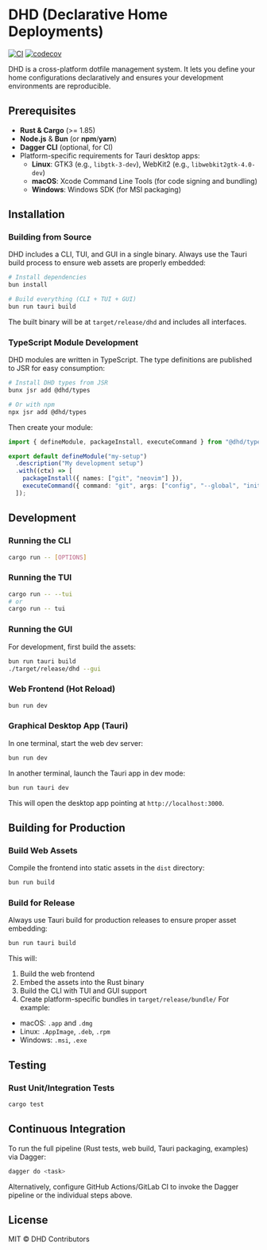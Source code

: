 <!-- markdownlint-disable MD041 MD033 -->
# DHD (Declarative Home Deployments)

[![CI](https://github.com/korora-tech/dhd/actions/workflows/ci.yml/badge.svg)](https://github.com/korora-tech/dhd/actions/workflows/ci.yml)
[![codecov](https://codecov.io/gh/korora-tech/dhd/branch/main/graph/badge.svg)](https://codecov.io/gh/korora-tech/dhd)

DHD is a cross-platform dotfile management system. It lets you define your home configurations declaratively and ensures your development environments are reproducible.

## Prerequisites

- **Rust & Cargo** (>= 1.85)
- **Node.js** & **Bun** (or **npm**/**yarn**)
- **Dagger CLI** (optional, for CI)
- Platform-specific requirements for Tauri desktop apps:
  - **Linux**: GTK3 (e.g., `libgtk-3-dev`), WebKit2 (e.g., `libwebkit2gtk-4.0-dev`)
  - **macOS**: Xcode Command Line Tools (for code signing and bundling)
  - **Windows**: Windows SDK (for MSI packaging)

## Installation

### Building from Source

DHD includes a CLI, TUI, and GUI in a single binary. Always use the Tauri build process to ensure web assets are properly embedded:

```bash
# Install dependencies
bun install

# Build everything (CLI + TUI + GUI)
bun run tauri build
```

The built binary will be at `target/release/dhd` and includes all interfaces.

### TypeScript Module Development

DHD modules are written in TypeScript. The type definitions are published to JSR for easy consumption:

```bash
# Install DHD types from JSR
bunx jsr add @dhd/types

# Or with npm
npx jsr add @dhd/types
```

Then create your module:
```typescript
import { defineModule, packageInstall, executeCommand } from "@dhd/types";

export default defineModule("my-setup")
  .description("My development setup")
  .with((ctx) => [
    packageInstall({ names: ["git", "neovim"] }),
    executeCommand({ command: "git", args: ["config", "--global", "init.defaultBranch", "main"] })
  ]);
```

## Development

### Running the CLI

```bash
cargo run -- [OPTIONS]
```

### Running the TUI

```bash
cargo run -- --tui
# or
cargo run -- tui
```

### Running the GUI

For development, first build the assets:
```bash
bun run tauri build
./target/release/dhd --gui
```

### Web Frontend (Hot Reload)

```bash
bun run dev
```

### Graphical Desktop App (Tauri)

In one terminal, start the web dev server:
```bash
bun run dev
```
In another terminal, launch the Tauri app in dev mode:
```bash
bun run tauri dev
```
This will open the desktop app pointing at `http://localhost:3000`.

## Building for Production

### Build Web Assets

Compile the frontend into static assets in the `dist` directory:
```bash
bun run build
```

### Build for Release

Always use Tauri build for production releases to ensure proper asset embedding:
```bash
bun run tauri build
```

This will:
1. Build the web frontend
2. Embed the assets into the Rust binary
3. Build the CLI with TUI and GUI support
4. Create platform-specific bundles in `target/release/bundle/`
For example:
- macOS: `.app` and `.dmg`
- Linux: `.AppImage`, `.deb`, `.rpm`
- Windows: `.msi`, `.exe`

## Testing

### Rust Unit/Integration Tests

```bash
cargo test
```

## Continuous Integration

To run the full pipeline (Rust tests, web build, Tauri packaging, examples) via Dagger:
```bash
dagger do <task>
```
Alternatively, configure GitHub Actions/GitLab CI to invoke the Dagger pipeline or the individual steps above.


## License

MIT © DHD Contributors